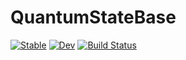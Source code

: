 # QuantumStateBase

[![Stable](https://img.shields.io/badge/docs-stable-blue.svg)](https://foldfelis.github.io/QuantumStateBase.jl/stable)
[![Dev](https://img.shields.io/badge/docs-dev-blue.svg)](https://foldfelis.github.io/QuantumStateBase.jl/dev)
[![Build Status](https://github.com/foldfelis/QuantumStateBase.jl/workflows/CI/badge.svg)](https://github.com/foldfelis/QuantumStateBase.jl/actions)
